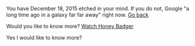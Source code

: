 You have December 18, 2015 etched in your mind.
If you do not, Google "a long time ago in a galaxy far far away" right now.
[Go back](../marshmallow.md)

Would you like to know more?
[Watch Honey Badger](../watch-honey-badger/watch-honey-badger.md)

Yes I would like to know more?

